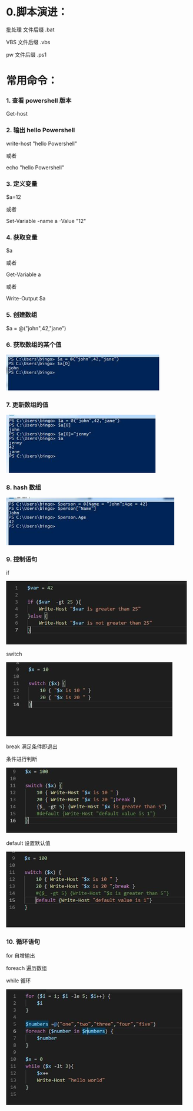 # 0.脚本演进：

批处理  文件后缀 .bat

VBS    文件后缀 .vbs

pw     文件后缀 .ps1

# 常用命令：

### 1. 查看 powershell 版本

Get-host 

### 2.  输出 hello Powershell

write-host "hello Powershell"

或者

echo "hello Powershell"

### 3. 定义变量

$a=12

或者

Set-Variable -name a -Value "12"

### 4. 获取变量

$a

或者

Get-Variable a

或者

Write-Output $a

### 5. 创建数组

 $a = @("john",42,"jane")
 
### 6. 获取数组的某个值

![image](./static/group01.jpg)

### 7. 更新数组的值

![image](./static/group02.jpg)

### 8. hash 数组

![image](./static/hash.jpg)

### 9. 控制语句

if

![image](./static/control-if.jpg)

switch

![image](./static/control-switch.jpg)

break 满足条件即退出

条件进行判断

![image](./static/control-break.jpg)

default 设置默认值

![image](./static/control-default.jpg)

### 10. 循环语句

for 自增输出

foreach 遍历数组

while 循环

![image](./static/for-foreach-while.jpg)
